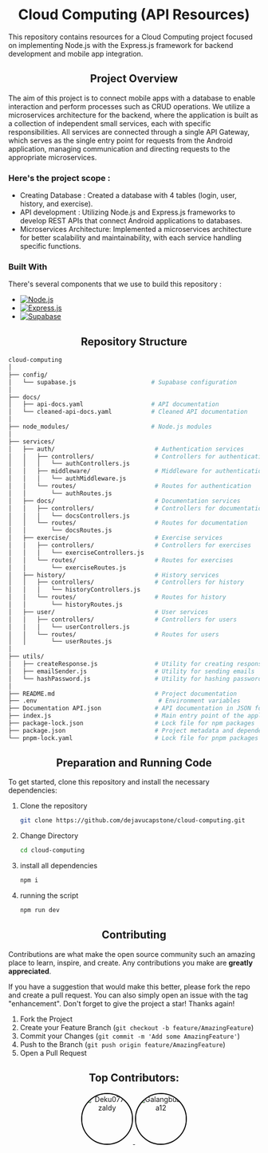 <!-- ABOUT THE PROJECT -->

<h1 align="center">Cloud Computing (API Resources)</h1>

This repository contains resources for a Cloud Computing project focused on implementing Node.js with the Express.js framework for backend development 
and mobile app integration.

<h2 align="center">Project Overview</h2>

The aim of this project is to connect mobile apps with a database to enable interaction and perform processes such as CRUD operations. We utilize a microservices architecture for the backend, where the application is built as a collection of independent small services, each with specific responsibilities. All services are connected through a single API Gateway, which serves as the single entry point for requests from the Android application, managing communication and directing requests to the appropriate microservices.

### Here's the project scope :

- Creating Database : Created a database with 4 tables (login, user, history, and exercise).
- API development : Utilizing Node.js and Express.js frameworks to develop REST APIs that connect Android applications to databases.
- Microservices Architecture: Implemented a microservices architecture for better scalability and maintainability, with each service handling specific functions.


### Built With

There's several components that we use to build this repository :

- [![Node.js][Node.js]][Node-url]
- [![Express.js][Express.js]][Express-url]
- [![Supabase][Supabase]][Supabase-url]


[Node.js]: https://img.shields.io/badge/Node.js-339933?style=flat-square&logo=Node.js&logoColor=white
[Node-url]: https://nodejs.org/
[Express.js]: https://img.shields.io/badge/Express.js-000000?style=flat-square&logo=express&logoColor=yellow
[Express-url]: https://expressjs.com/
[Supabase]: https://img.shields.io/badge/Supabase-3ECF8E?style=flat-square&logo=supabase&logoColor=white
[Supabase-url]: https://supabase.com/



<h2 align="center">Repository Structure</h2>

  ```sh
cloud-computing
│
├── config/
│   └── supabase.js                     # Supabase configuration
│
├── docs/
│   ├── api-docs.yaml                   # API documentation
│   └── cleaned-api-docs.yaml           # Cleaned API documentation
│
├── node_modules/                       # Node.js modules
│
├── services/
│   ├── auth/                            # Authentication services
│   │   ├── controllers/                 # Controllers for authentication
│   │   │   └── authControllers.js       
│   │   ├── middleware/                  # Middleware for authentication
│   │   │   └── authMiddleware.js        
│   │   └── routes/                      # Routes for authentication
│   │       └── authRoutes.js            
│   ├── docs/                            # Documentation services
│   │   ├── controllers/                 # Controllers for documentation
│   │   │   └── docsControllers.js       
│   │   └── routes/                      # Routes for documentation
│   │       └── docsRoutes.js            
│   ├── exercise/                        # Exercise services
│   │   ├── controllers/                 # Controllers for exercises
│   │   │   └── exerciseControllers.js    
│   │   └── routes/                      # Routes for exercises
│   │       └── exerciseRoutes.js        
│   ├── history/                         # History services
│   │   ├── controllers/                 # Controllers for history
│   │   │   └── historyControllers.js     
│   │   └── routes/                      # Routes for history
│   │       └── historyRoutes.js         
│   ├── user/                            # User services
│   │   ├── controllers/                 # Controllers for users
│   │   │   └── userControllers.js       
│   │   └── routes/                      # Routes for users
│   │       └── userRoutes.js            
│
├── utils/
│   ├── createResponse.js                # Utility for creating responses
│   ├── emailSender.js                   # Utility for sending emails
│   └── hashPassword.js                  # Utility for hashing passwords
│
├── README.md                            # Project documentation
├── .env                                  # Environment variables
├── Documentation API.json               # API documentation in JSON format
├── index.js                             # Main entry point of the application
├── package-lock.json                    # Lock file for npm packages
├── package.json                         # Project metadata and dependencies
└── pnpm-lock.yaml                       # Lock file for pnpm packages

  ```

<h2 align="center">Preparation and Running Code</h2>

To get started, clone this repository and install the necessary dependencies:

1. Clone the repository
   ```sh
   git clone https://github.com/dejavucapstone/cloud-computing.git
   ```
2. Change Directory
   ```sh
   cd cloud-computing
   ```
3. install all dependencies
   ```sh
   npm i
   ```
4. running the script
   ```sh
   npm run dev
   ```




<h2 align="center">Contributing</h2>

Contributions are what make the open source community such an amazing place to learn, inspire, and create. Any contributions you make are **greatly appreciated**.

If you have a suggestion that would make this better, please fork the repo and create a pull request. You can also simply open an issue with the tag "enhancement".
Don't forget to give the project a star! Thanks again!

1. Fork the Project
2. Create your Feature Branch (`git checkout -b feature/AmazingFeature`)
3. Commit your Changes (`git commit -m 'Add some AmazingFeature'`)
4. Push to the Branch (`git push origin feature/AmazingFeature`)
5. Open a Pull Request

<h2 align="center">Top Contributors:</h2>

<p align="center">
  <a href="https://github.com/Deku077-zaldy">
    <img src="https://avatars.githubusercontent.com/u/149594740" alt="Deku077-zaldy" width="100" style="border-radius: 50%; border: 2px solid #000; display: inline-block;" />
  </a>
  <a href="https://github.com/Galangbuana12">
    <img src="https://avatars.githubusercontent.com/u/157497041" alt="Galangbuana12" width="100" style="border-radius: 50%; border: 2px solid #000; display: inline-block;" />
  </a>
</p>







